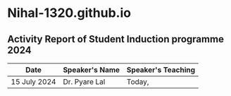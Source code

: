 # Nihal-1320.github.io
## Activity Report of Student Induction programme 2024
| Date | Speaker's Name | Speaker's Teaching |
| ---- | ----------- | ----------- |
| 15 July 2024 | Dr. Pyare Lal | Today, |
